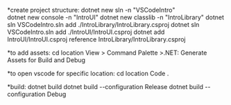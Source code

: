 *create project structure:
    dotnet new sln -n "VSCodeIntro"  
    dotnet new console -n "IntroUI"
    dotnet new classlib -n "IntroLibrary"
    dotnet sln VSCodeIntro.sln add ./IntroLibrary/IntroLibrary.csproj
    dotnet sln VSCodeIntro.sln add ./IntroUI/IntroUI.csproj
    dotnet add IntroUI/IntroUI.csproj reference IntroLibrary/IntroLibrary.csproj

*to add assets:
    cd location
    View > Command Palette >.NET: Generate Assets for Build and Debug

*to open vscode for specific location:
    cd location
    Code .

*build:
    dotnet build
    dotnet build --configuration Release
    dotnet build --configuration Debug
